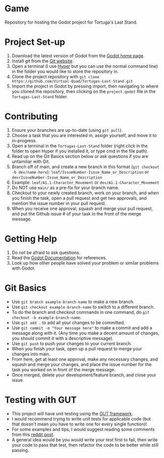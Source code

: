 # Game
Repository for hosting the Godot project for Tortuga's Last Stand.

# Project Set-up
1. Download the latest version of Godot from the [Godot home page](https://godotengine.org/).
2. Install git from the [Git website](https://git-scm.com/book/en/v2/Getting-Started-Installing-Git).
3. Open a terminal (I use [Hyper](https://hyper.is/) but you can use the normal command line) in the folder you would like to store the repository in.
4. Clone the project repository with `git clone https://github.com/Virtual-Quad/Tortugas-Last-Stand.git`
5. Import the project in Godot by pressing import, then navigating to where you cloned the repository, then clicking on the `project.godot` file in the `Tortugas-Last-Stand` folder.

# Contributing
1. Ensure your branches are up-to-date (using `git pull`).
2. Choose a task that you are interested in, assign yourself, and move it to in-progress.
3. Open a terminal in the `Tortugas-Last-Stand` folder (right click in the folder to open Hyper if you installed it, or type cmd in the file path).
4. Read up on the Git Basics section below or ask questions if you are unfamiliar with Git.
5. Branch off of main, and create a new branch in this format (`git checkout -b dev/name-here`): `leaf/IssueNumber-Issue_Name_or_Description` or `dev/IssueNumber-Issue_Name_or_Description`
6. Example: `leaf/A1.1-Character_Movement` or `dev/A1.1-Character_Movement`
7. Do NOT use `main/` as a pre-fix for your branch name.
8. Checkout to your newly created branch, work on your branch, and when you finish the task, open a pull request and get two approvals, and mention the issue number in your pull request.
9. When you receive one approval, squash and merge your pull request, and put the Github issue # of your task in the front of the merge message.

# Getting Help
1. Do not be afraid to ask questions.
2. Read the [Godot Documentation](https://docs.godotengine.org/en/stable/index.html) for references.
3. Look up how other people have solved your problem or similar problems with Godot.

# Git Basics
- Use `git branch example-branch-name` to make a new branch.
- Use `git checkout example-branch-name` to switch to a different branch.
- To do the branch and checkout commands in one command, do `git checkout -b example-branch-name`.
- Use `git add .` to add all your changes to be committed.
- Use `git commit -m "Your message here"` to make a commit and add a message along with it. (Any time you make a decent amount of changes, you should commit it with a descriptive message).
- Use `git push` to push your changes to your current branch.
- When you finish your task, open up a pull request to merge your changes into main.
- From here, get at least one approval, make any necessary changes, and squash and merge your changes, and place the issue number for the task you worked on in front of the merge message.
- Once merged, delete your development/feature branch, and close your issue.

# Testing with GUT
- This project will have unit testing using the [GUT framework](https://gut.readthedocs.io/en/latest/Quick-Start.html).
- I would recommend trying to write unit tests for applicable code (but that doesn't mean you have to write one for every single function)!
- For some examples and tips, I would suggest reading some comments from this [reddit post](https://www.reddit.com/r/godot/comments/xbzx3g/the_godot_unit_testing_gut_library_is_pretty_good/).
- A general idea would be you would write your test first to fail, then write your code to pass that test, then refactor the code to be better while still passing.
